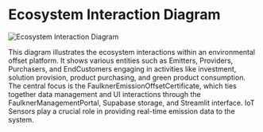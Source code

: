 # Ecosystem Interaction Diagram

![Ecosystem Interaction Diagram](Picture1.png)

This diagram illustrates the ecosystem interactions within an environmental offset platform. It shows various entities such as Emitters, Providers, Purchasers, and EndCustomers engaging in activities like investment, solution provision, product purchasing, and green product consumption. The central focus is the FaulknerEmissionOffsetCertificate, which ties together data management and UI interactions through the FaulknerManagementPortal, Supabase storage, and Streamlit interface. IoT Sensors play a crucial role in providing real-time emission data to the system.
